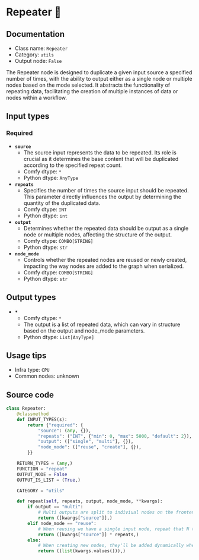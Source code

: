 # Repeater 🐍
## Documentation
- Class name: `Repeater`
- Category: `utils`
- Output node: `False`

The Repeater node is designed to duplicate a given input source a specified number of times, with the ability to output either as a single node or multiple nodes based on the mode selected. It abstracts the functionality of repeating data, facilitating the creation of multiple instances of data or nodes within a workflow.
## Input types
### Required
- **`source`**
    - The source input represents the data to be repeated. Its role is crucial as it determines the base content that will be duplicated according to the specified repeat count.
    - Comfy dtype: `*`
    - Python dtype: `AnyType`
- **`repeats`**
    - Specifies the number of times the source input should be repeated. This parameter directly influences the output by determining the quantity of the duplicated data.
    - Comfy dtype: `INT`
    - Python dtype: `int`
- **`output`**
    - Determines whether the repeated data should be output as a single node or multiple nodes, affecting the structure of the output.
    - Comfy dtype: `COMBO[STRING]`
    - Python dtype: `str`
- **`node_mode`**
    - Controls whether the repeated nodes are reused or newly created, impacting the way nodes are added to the graph when serialized.
    - Comfy dtype: `COMBO[STRING]`
    - Python dtype: `str`
## Output types
- **`*`**
    - Comfy dtype: `*`
    - The output is a list of repeated data, which can vary in structure based on the output and node_mode parameters.
    - Python dtype: `List[AnyType]`
## Usage tips
- Infra type: `CPU`
- Common nodes: unknown


## Source code
```python
class Repeater:
    @classmethod
    def INPUT_TYPES(s):
        return {"required": {
            "source": (any, {}),
            "repeats": ("INT", {"min": 0, "max": 5000, "default": 2}),
            "output": (["single", "multi"], {}),
            "node_mode": (["reuse", "create"], {}),
        }}

    RETURN_TYPES = (any,)
    FUNCTION = "repeat"
    OUTPUT_NODE = False
    OUTPUT_IS_LIST = (True,)

    CATEGORY = "utils"

    def repeat(self, repeats, output, node_mode, **kwargs):
        if output == "multi":
            # Multi outputs are split to indiviual nodes on the frontend when serializing
            return ([kwargs["source"]],)
        elif node_mode == "reuse":
            # When reusing we have a single input node, repeat that N times
            return ([kwargs["source"]] * repeats,)
        else:
            # When creating new nodes, they'll be added dynamically when the graph is serialized
            return ((list(kwargs.values())),)

```
